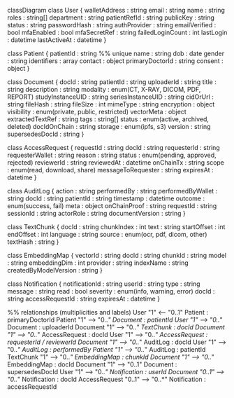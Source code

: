 classDiagram
  class User {
    walletAddress : string
    email : string
    name : string
    roles : string[]
    department : string
    patientRefId : string
    publicKey : string
    status : string
    passwordHash : string
    authProvider : string
    emailVerified : bool
    mfaEnabled : bool
    mfaSecretRef : string
    failedLoginCount : int
    lastLogin : datetime
    lastActiveAt : datetime
  }

  class Patient {
    patientId : string  %% unique
    name : string
    dob : date
    gender : string
    identifiers : array<SystemTypeValue>
    contact : object
    primaryDoctorId : string
    consent : object
  }

  class Document {
    docId : string
    patientId : string
    uploaderId : string
    title : string
    description : string
    modality : enum(CT, X-RAY, DICOM, PDF, REPORT)
    studyInstanceUID : string
    seriesInstanceUID : string
    cidOrUrl : string
    fileHash : string
    fileSize : int
    mimeType : string
    encryption : object
    visibility : enum(private, public, restricted)
    vectorMeta : object
    extractedTextRef : string
    tags : string[]
    status : enum(active, archived, deleted)
    docIdOnChain : string
    storage : enum(ipfs, s3)
    version : string
    supersedesDocId : string
  }

  class AccessRequest {
    requestId : string
    docId : string
    requesterId : string
    requesterWallet : string
    reason : string
    status : enum(pending, approved, rejected)
    reviewerId : string
    reviewedAt : datetime
    onChainTx : string
    scope : enum(read, download, share)
    messageToRequester : string
    expiresAt : datetime
  }

  class AuditLog {
    action : string
    performedBy : string
    performedByWallet : string
    docId : string
    patientId : string
    timestamp : datetime
    outcome : enum(success, fail)
    meta : object
    onChainProof : string
    requestId : string
    sessionId : string
    actorRole : string
    documentVersion : string
  }

  class TextChunk {
    docId : string
    chunkIndex : int
    text : string
    startOffset : int
    endOffset : int
    language : string
    source : enum(ocr, pdf, dicom, other)
    textHash : string
  }

  class EmbeddingMap {
    vectorId : string
    docId : string
    chunkId : string
    model : string
    embeddingDim : int
    provider : string
    indexName : string
    createdByModelVersion : string
  }

  class Notification {
    notificationId : string
    userId : string
    type : string
    message : string
    read : bool
    severity : enum(info, warning, error)
    docId : string
    accessRequestId : string
    expiresAt : datetime
  }

  %% relationships (multiplicities and labels)
  User "1" <-- "0..1" Patient : primaryDoctorId
  Patient "1" --> "0..*" Document : patientId
  User "1" --> "0..*" Document : uploaderId
  Document "1" --> "0..*" TextChunk : docId
  Document "1" --> "0..*" AccessRequest : docId
  User "1" --> "0..*" AccessRequest : requesterId / reviewerId
  Document "1" --> "0..*" AuditLog : docId
  User "1" --> "0..*" AuditLog : performedBy
  Patient "1" --> "0..*" AuditLog : patientId
  TextChunk "1" --> "0..*" EmbeddingMap : chunkId
  Document "1" --> "0..*" EmbeddingMap : docId
  Document "1" --> "0..1" Document : supersedesDocId
  User "1" --> "0..*" Notification : userId
  Document "0..1" --> "0..*" Notification : docId
  AccessRequest "0..1" --> "0..*" Notification : accessRequestId
